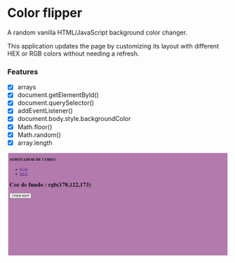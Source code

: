 # Color flipper
A random vanilla HTML/JavaScript background color changer.

This application updates the page by customizing its layout with different HEX or RGB colors without needing a refresh.

### Features

- [x] arrays
- [x] document.getElementById()
- [x] document.querySelector()
- [x] addEventListener()
- [x] document.body.style.backgroundColor
- [x] Math.floor()
- [x] Math.random()
- [x] array.length

<p align="center">
  <img src="./assets/Preview.jpg" width="500" title="hover text">
</p>
